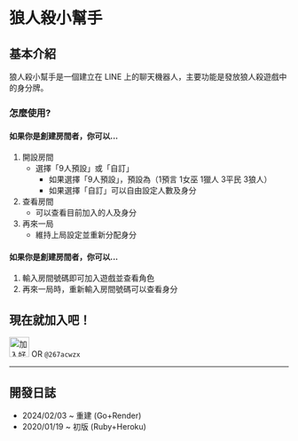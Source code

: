 # 狼人殺小幫手
## 基本介紹
狼人殺小幫手是一個建立在 LINE 上的聊天機器人，主要功能是發放狼人殺遊戲中的身分牌。

### 怎麼使用?
#### 如果你是創建房間者，你可以...
1. 開設房間
   - 選擇「9人預設」或「自訂」
     - 如果選擇「9人預設」，預設為（1預言 1女巫 1獵人 3平民 3狼人）
     - 如果選擇「自訂」可以自由設定人數及身分
2. 查看房間
     - 可以查看目前加入的人及身分
3. 再來一局
     - 維持上局設定並重新分配身分

#### 如果你是創建房間者，你可以...
1. 輸入房間號碼即可加入遊戲並查看角色
2. 再來一局時，重新輸入房間號碼可以查看身分

## 現在就加入吧！
<a href="https://lin.ee/uf4jRMg"><img src="https://scdn.line-apps.com/n/line_add_friends/btn/zh-Hant.png" alt="加入好友" height="36" border="0"></a> OR `@267acwzx`

---

## 開發日誌
- 2024/02/03 ~ 重建 (Go+Render)
- 2020/01/19 ~ 初版 (Ruby+Heroku)
